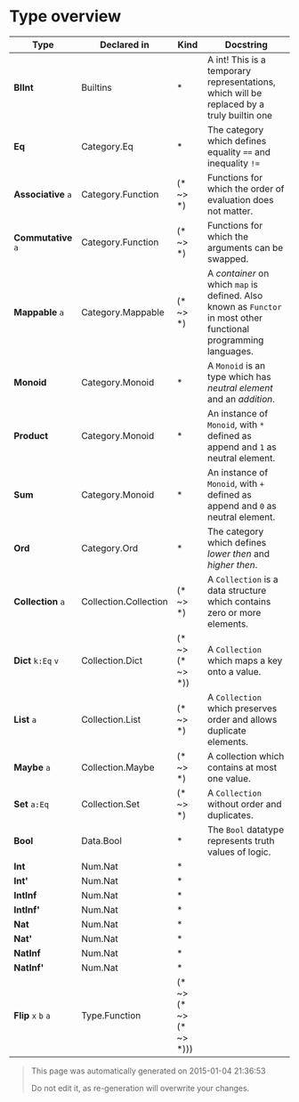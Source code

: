 # Type overview

Type | Declared in | Kind | Docstring
---- | ----------- | ---- | ---------
**BIInt**  | Builtins | * | A int! This is a temporary representations, which will be replaced by a truly builtin one
**Eq**  | Category.Eq | * | The category which defines equality ````==```` and inequality ````!=````
**Associative** ````a````  | Category.Function | (* ~> *) | Functions for which the order of evaluation does not matter.
**Commutative** ````a````  | Category.Function | (* ~> *) | Functions for which the arguments can be swapped.
**Mappable** ````a````  | Category.Mappable | (* ~> *) | A _container_ on which ````map```` is defined. Also known as ````Functor```` in most other functional programming languages.
**Monoid**  | Category.Monoid | * | A ````Monoid```` is an type which has _neutral element_ and an _addition_.
**Product**  | Category.Monoid | * | An instance of ````Monoid````, with ````*```` defined as append and ````1```` as neutral element.
**Sum**  | Category.Monoid | * | An instance of ````Monoid````, with ````+```` defined as append and ````0```` as neutral element.
**Ord**  | Category.Ord | * | The category which defines _lower then_ and _higher then_.
**Collection** ````a````  | Collection.Collection | (* ~> *) | A ````Collection```` is a data structure which contains zero or more elements.
**Dict** ````k:Eq````  ````v````  | Collection.Dict | (* ~> (* ~> *)) | A ````Collection```` which maps a key onto a value.
**List** ````a````  | Collection.List | (* ~> *) | A ````Collection```` which preserves order and allows duplicate elements.
**Maybe** ````a````  | Collection.Maybe | (* ~> *) | A collection which contains at most one value.
**Set** ````a:Eq````  | Collection.Set | (* ~> *) | A ````Collection```` without order and duplicates.
**Bool**  | Data.Bool | * | The ````Bool```` datatype represents truth values of logic.
**Int**  | Num.Nat | * | 
**Int'**  | Num.Nat | * | 
**IntInf**  | Num.Nat | * | 
**IntInf'**  | Num.Nat | * | 
**Nat**  | Num.Nat | * | 
**Nat'**  | Num.Nat | * | 
**NatInf**  | Num.Nat | * | 
**NatInf'**  | Num.Nat | * | 
**Flip** ````x````  ````b````  ````a````  | Type.Function | (* ~> (* ~> (* ~> *))) | 



> This page was automatically generated on 2015-01-04 21:36:53
> 
> 
> Do not edit it, as re-generation will overwrite your changes.